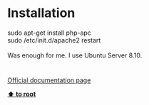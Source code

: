 # Installation




<div class="phpcode"><span class="html">
sudo apt-get install php-apc<br>sudo /etc/init.d/apache2 restart<br><br>Was enough for me. I use Ubuntu Server 8.10.</span>
</div>
  

#

[Official documentation page](https://www.php.net/manual/en/apc.installation.php)

**[⬆ to root](/)**